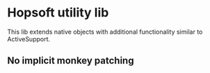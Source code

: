# Hopsoft utility lib

This lib extends native objects with additional functionality similar to ActiveSupport.

## No implicit monkey patching

